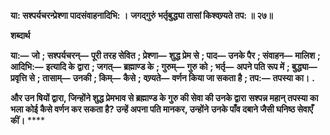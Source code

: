 **या: सश्पर्यचरन्प्रेश्णा पादसंवाहनादिभि: ।** **जगद्गुरुं भर्तृबुद्ध्या तासां किश्वण्र्यते तप: ॥ २७॥** 

**शब्दार्थ** 

**या:—** **जो** **; सश्पर्यचरन्—** **पूरी तरह सेवित** **; प्रेश्णा—** **शुद्ध प्रेम से** **; पाद—** **उनके पैर** **; संवाहन—** **मालिश** **; आदिभि:—** **इत्यादि के** **द्वारा** **; जगत्—** **ब्रह्माण्ड के** **; गुरुम्—** **गुरु को** **; भर्तृ—** **अपने पति रूप में** **; बुद्ध्या—** **प्रवृत्ति से** **; तासाम्—** **उनकी** **; किम्—** **कैसे** **;** **वण्र्यते—** **वर्णन किया जा सकता है** **; तप:—** **तपस्या का।** **.** 

**और उन षियों द्वारा, जिन्होंने शुद्ध प्रेमभाव से ब्रह्माण्ड के गुरु की सेवा की उनके द्वारा** **सश्पन्न महान् तपस्या का भला कोई कैसे वर्णन कर सकता है? उन्हें अपना पति मानकर, उन्होंने** **उनके पाँव दबाने जैसी घनिष्ठ सेवाएँ कीं।** **** 